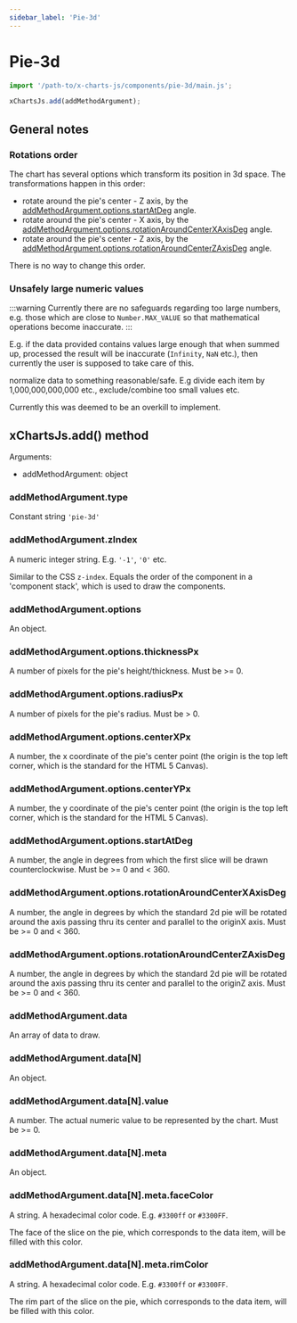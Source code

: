 ```yaml
---
sidebar_label: 'Pie-3d'
---
```


# Pie-3d

```js
import '/path-to/x-charts-js/components/pie-3d/main.js';

xChartsJs.add(addMethodArgument);
```

## General notes

### Rotations order

The chart has several options which transform its position in 3d space. The
transformations happen in this order:

- rotate around the pie's center - Z axis, by
the [addMethodArgument.options.startAtDeg](#addmethodargumentoptionsstartatdeg)
angle.
- rotate around the pie's center - X axis, by
the [addMethodArgument.options.rotationAroundCenterXAxisDeg](#addmethodargumentoptionsrotationaroundcenterxaxisdeg)
angle.
- rotate around the pie's center - Z axis, by
the [addMethodArgument.options.rotationAroundCenterZAxisDeg](#addmethodargumentoptionsrotationaroundcenterzaxisdeg)
angle.

There is no way to change this order.

### Unsafely large numeric values

:::warning
Currently there are no safeguards regarding too large numbers, e.g. those which
are close to `Number.MAX_VALUE` so that mathematical operations become
inaccurate.
:::

E.g. if the data provided contains values large enough that when summed up,
processed the result will be inaccurate (`Infinity`, `NaN` etc.), then currently
the user is supposed to take care of this.

normalize data to something reasonable/safe. E.g divide each item by
1,000,000,000,000 etc., exclude/combine too small values etc.

Currently this was deemed to be an overkill to implement.

## xChartsJs.add() method

Arguments:

- addMethodArgument: object

### addMethodArgument.type

Constant string `'pie-3d'`

### addMethodArgument.zIndex

A numeric integer string. E.g. `'-1'`, `'0'` etc.

Similar to the CSS `z-index`. Equals the order of the component in a 'component
stack', which is used to draw the components.

### addMethodArgument.options

An object.

### addMethodArgument.options.thicknessPx

A number of pixels for the pie's height/thickness. Must be >= 0.

### addMethodArgument.options.radiusPx

A number of pixels for the pie's radius. Must be > 0.

### addMethodArgument.options.centerXPx

A number, the x coordinate of the pie's center point (the origin is the top left
corner, which is the standard for the HTML 5 Canvas).

### addMethodArgument.options.centerYPx

A number, the y coordinate of the pie's center point (the origin is the top left
corner, which is the standard for the HTML 5 Canvas).

### addMethodArgument.options.startAtDeg

A number, the angle in degrees from which the first slice will be drawn
counterclockwise. Must be >= 0 and < 360.

### addMethodArgument.options.rotationAroundCenterXAxisDeg

A number, the angle in degrees by which the standard 2d pie will be rotated
around the axis passing thru its center and parallel to the originX axis. Must
be >= 0 and < 360.

### addMethodArgument.options.rotationAroundCenterZAxisDeg

A number, the angle in degrees by which the standard 2d pie will be rotated
around the axis passing thru its center and parallel to the originZ axis. Must
be >= 0 and < 360.


### addMethodArgument.data

An array of data to draw.

### addMethodArgument.data[N]

An object.

### addMethodArgument.data[N].value

A number. The actual numeric value to be represented by the chart. Must
be >= 0.

### addMethodArgument.data[N].meta

An object.

### addMethodArgument.data[N].meta.faceColor

A string. A hexadecimal color code. E.g. `#3300ff` or `#3300FF`.

The face of the slice on the pie, which corresponds to the data item, will be
filled with this color.

### addMethodArgument.data[N].meta.rimColor

A string. A hexadecimal color code. E.g. `#3300ff` or `#3300FF`.

The rim part of the slice on the pie, which corresponds to the data item, will
be filled with this color.
